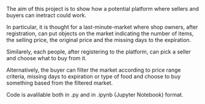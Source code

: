 The aim of this project is to show how a potential platform where sellers and buyers can inetract could work.

In particular, it is thought for a last-minute-market where shop owners, after registration, can put objects on the market indicating the number of items, the selling price, the original price and the missing days to the expiration. 

Similarely, each people, after registering to the platform, can pick a seller and choose what to buy from it.

Alternatively, the buyer can filter the market according to price range criteria, missing days to expiration or type of food and choose to buy something based from the filtered market.

Code is avalilable both in .py and in .ipynb (Jupyter Notebook) format.
